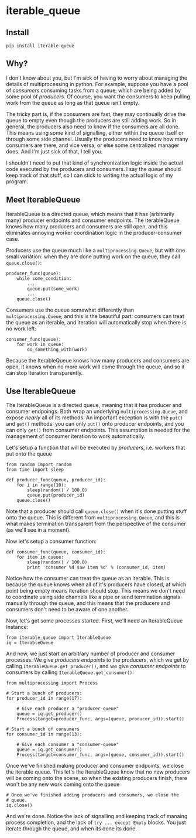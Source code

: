 # iterable\_queue

## Install ##
`pip install iterable-queue`

## Why? ##

I don't know about you, but I'm sick of having to worry about managing the
details of multiprocessing in python.  For example, suppose you have a 
pool of *consumers* consuming tasks from a queue, which are being added
by some pool of *producers*.  Of course, you want the consumers to keep 
pulling work from the queue as long as that queue isn't empty.

The tricky part is, if the consumers are fast, they may continually drive
the queue to empty even though the producers are still adding work.  So 
in general, the producers also need to know if the consumers are all 
done.  This means using some kind of signalling, either within the 
queue itself or through some side channel.  Usually the producers need 
to know how many consumers are there, and vice versa, or else some 
centralized manager does.  And I'm just sick of that, I tell you.

I shouldn't need to put that kind of synchronization logic inside the 
actual code executed by the producers and consumers.  I say the *queue*
should keep track of that stuff, so I can stick to writing the actual logic 
of my program.

## Meet IterableQueue ##

IterableQueue is a directed queue, which means that it has 
(arbitrarily many) producer endpoints and consumer endpoints.  The 
IterableQueue knows how many producers and consumers are still open, and
this eliminates annoying worker coordination logic in the producer-consumer 
case.

Producers use the queue much like a `multiprocessing.Queue`, but with one
small variation: when they are done putting work on the queue, they call
`queue.close()`:

    producer_func(queue):
		while some_condition:
            ...
            queue.put(some_work)
            ...
        queue.close()

Consumers use the queue somewhat differently than `multiprocessing.Queue`,
and this is the beautiful part: consumers can treat the queue as an 
iterable, and iteration will automatically stop when there is no work left:

    consumer_func(queue):
        for work in queue:
            do_something_with(work)

Because the IterableQueue knows how many producers and consumers are open,
it knows when no more work will come through the queue, and so it can
stop iteration transparently.

## Use IterableQueue ##
The IterableQueue is a directed queue, meaning that it has producer and 
consumer endpoings.  Both wrap an underlying `multiprocessing.Queue`, and
expose *nearly* all of its methods.  An important exception is with the
`put()` and `get()` methods: you can only `put()` onto producer endpoints, 
and you can only `get()` from consumer endpoints.  This assumption is needed
for the management of consumer iteration to work automatically.

Let's setup a function that will be executed by *producers*, i.e. workers
that put onto the queue

    from random import random
    from time import sleep

    def producer_func(queue, producer_id):
        for i in range(10):
            sleep(random() / 100.0)
            queue.put(producer_id)
        queue.close()

Note that a producer should call `queue.close()` when it's done putting
stuff onto the queue.  This is different from `multiprocessing.Queue`, and 
this is what makes termination transparent from the perspective of the 
consumer (as we'll see in a moment).

Now let's setup a consumer function:

    def consumer_func(queue, consumer_id):
        for item in queue:
			sleep(random() / 100.0)
            print 'consumer %d saw item %d' % (consumer_id, item)

Notice how the consumer can treat the queue as an iterable.  This is 
because the queue knows when all of it's producers have closed, at which
point being empty means iteration should stop.  This means we don't need
to coordinate using side channels like a pipe or send termination signals
manually through the queue, and this means that the producers and consumers
don't need to be aware of one another.

Now, let's get some processes started.  First, we'll need an IterableQueue
Instance:

    from iterable_queue import IterableQueue
    iq = IterableQueue

And now, we just start an arbitrary number of producer and consumer 
processes.  We give *producers endpoints* to the producers, which we get
by calling `IterableQueue.get_producer()`, and we give *consumer endpoints*
to consumers by calling `IterableQueue.get_consumer()`:

    from multiprocessing import Process

    # Start a bunch of producers:
	for producer_id in range(17):
		
		# Give each producer a "producer-queue"
        queue = iq.get_producer()
        Process(target=producer_func, args=(queue, producer_id)).start()

	# Start a bunch of consumers
    for consumer_id in range(13):

        # Give each consumer a "consumer-queue"
        queue = iq.get_consumer()
        Process(target=consumer_func, args=(queue, consumer_id)).start()

Once we've finished making producer and consumer endpoints, we close
the iterable queue.  This let's the IterableQueue know that no new producers
will be coming onto the scene, so when the existing producers finish, 
there won't be any new work coming onto the queue

	# Once we've finished adding producers and consumers, we close the 
	# queue.
	iq.close()

And we're done.  Notice the lack of signalling and keeping track of manaing 
process completion, and the lack of `try ... except Empty` blocks.  You 
just iterate through the queue, and when its done its done.





